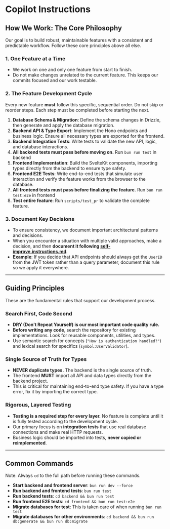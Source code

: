 # Copilot Instructions

## How We Work: The Core Philosophy

Our goal is to build robust, maintainable features with a consistent and predictable workflow. Follow these core principles above all else.

### 1. One Feature at a Time

- We work on one and only one feature from start to finish.
- Do not make changes unrelated to the current feature. This keeps our commits focused and our work testable.

### 2. The Feature Development Cycle

Every new feature **must** follow this specific, sequential order. Do not skip or reorder steps. Each step must be completed before starting the next.

1.  **Database Schema & Migration**: Define the schema changes in Drizzle, then generate and apply the database migration.
2.  **Backend API & Type Export**: Implement the Hono endpoints and business logic. Ensure all necessary types are exported for the frontend.
3.  **Backend Integration Tests**: Write tests to validate the new API, logic, and database interactions.
4.  **All backend tests must pass before moving on.** Run `bun run test` in backend
5.  **Frontend Implementation**: Build the SvelteKit components, importing types directly from the backend to ensure type safety.
6.  **Frontend E2E Tests**: Write end-to-end tests that simulate user interaction and verify the feature works from the browser to the database.
7.  **All frontend tests must pass before finalizing the feature.** Run `bun run test:e2e` in frontend
8.  **Test entire feature**: Run `scripts/test_pr` to validate the complete feature.

### 3. Document Key Decisions

- To ensure consistency, we document important architectural patterns and decisions.
- When you encounter a situation with multiple valid approaches, make a decision, and then **document it following [self-improve.instructions.md](./instructions/self-improve.instructions.md)**.
- **Example**: If you decide that API endpoints should always get the `UserID` from the JWT token rather than a query parameter, document this rule so we apply it everywhere.

---

## Guiding Principles

These are the fundamental rules that support our development process.

### Search First, Code Second

- **DRY (Don't Repeat Yourself) is our most important code quality rule.**
- **Before writing any code**, search the repository for existing implementations. Look for reusable components, utilities, and types.
- Use semantic search for concepts (`"How is authentication handled?"`) and lexical search for specifics (`symbol:UserValidator`).

### Single Source of Truth for Types

- **NEVER duplicate types.** The backend is the single source of truth.
- The frontend **MUST** import all API and data types directly from the backend project.
- This is critical for maintaining end-to-end type safety. If you have a type error, fix it by importing the correct type.

### Rigorous, Layered Testing

- **Testing is a required step for every layer.** No feature is complete until it is fully tested according to the development cycle.
- Our primary focus is on **integration tests** that use real database connections and make real HTTP requests.
- Business logic should be imported into tests, **never copied or reimplemented**.

---

## Common Commands

Note: Always `cd` to the full path before running these commands.

- **Start backend and frontend server**: `bun run dev --force`
- **Run backend and frontend tests**: `bun run test`
- **Run backend tests**: `cd backend && bun run test`
- **Run frontend E2E tests**: `cd frontend && bun run test:e2e`
- **Migrate databases for test**: This is taken care of when running `bun run test`
- **Migrate databases for other environments**: `cd backend && bun run db:generate && bun run db:migrate`
